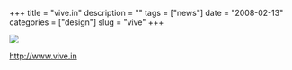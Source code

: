 +++
title = "vive.in"
description = ""
tags = ["news"]
date = "2008-02-13"
categories = ["design"]
slug = "vive"
+++


 

  <div id="screens-thumbs" class="clearfix">
    <div class="txt-center" id="design-submission"><a href="http://www.vive.in/"><img id='bluga-thumbnail-933' class='bluga-thumbnail large' src='/media/bluga/
wt47f279e187cca_0.jpg'/></a></div>  
  </div>   
<p><a href="http://www.vive.in/">http://www.vive.in</a></p>




